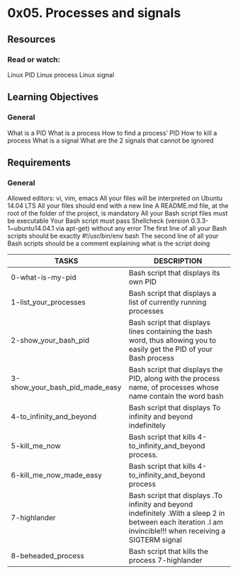 # 0x05. Processes and signals

## Resources

### Read or watch:

Linux PID
Linux process
Linux signal

## Learning Objectives

### General

What is a PID
What is a process
How to find a process’ PID
How to kill a process
What is a signal
What are the 2 signals that cannot be ignored

## Requirements

### General

Allowed editors: vi, vim, emacs
All your files will be interpreted on Ubuntu 14.04 LTS
All your files should end with a new line
A README.md file, at the root of the folder of the project, is mandatory
All your Bash script files must be executable
Your Bash script must pass Shellcheck (version 0.3.3-1~ubuntu14.04.1 via apt-get) without any error
The first line of all your Bash scripts should be exactly #!/usr/bin/env bash
The second line of all your Bash scripts should be a comment explaining what is the script doing

|TASKS | DESCRIPTION|
|---------|------------|
|0-what-is-my-pid | Bash script that displays its own PID|
|1-list_your_processes | Bash script that displays a list of currently running processes|
|2-show_your_bash_pid | Bash script that displays lines containing the bash word, thus allowing you to easily get the PID of your Bash process |
|3-show_your_bash_pid_made_easy | Bash script that displays the PID, along with the process name, of processes whose name contain the word bash |
|4-to_infinity_and_beyond | Bash script that displays To infinity and beyond indefinitely |
|5-kill_me_now | Bash script that kills 4-to_infinity_and_beyond process. |
|6-kill_me_now_made_easy | Bash script that kills 4-to_infinity_and_beyond process |
|7-highlander |  Bash script that displays .To infinity and beyond indefinitely .With a sleep 2 in between each iteration .I am invincible!!! when receiving a SIGTERM signal |
|8-beheaded_process | Bash script that kills the process 7-highlander |